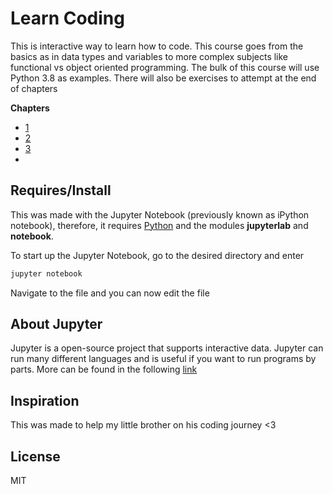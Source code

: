 # Learn Coding

This is interactive way to learn how to code. This course goes from the basics as in data types and variables to more complex subjects like functional vs object oriented programming. The bulk of this course will use Python 3.8 as examples. There will also be exercises to attempt at the end of chapters



**Chapters**

* [1](https://colab.research.google.com/github/Zeyu-Li/learn-coding/blob/master/.ipynb_checkpoints/Chapter%201%20-%20Data-checkpoint.ipynb)
* [2](https://colab.research.google.com/github/Zeyu-Li/learn-coding/blob/master/.ipynb_checkpoints/Chapter%202%20-%20Functions-checkpoint.ipynb)
* [3]()
* 



## Requires/Install

This was made with the Jupyter Notebook (previously known as iPython notebook), therefore, it requires [Python](https://www.python.org/downloads/) and the modules **jupyterlab** and **notebook**.

To start up the Jupyter Notebook, go to the desired directory and enter

```bash
jupyter notebook
```

Navigate to the file and you can now edit the file 



## About Jupyter

Jupyter is a open-source project that supports interactive data. Jupyter can run many different languages and is useful if you want to run programs by parts. More can be found in the following [link](https://jupyter.org/about)



## Inspiration

This was made to help my little brother on his coding journey <3



## License

MIT

